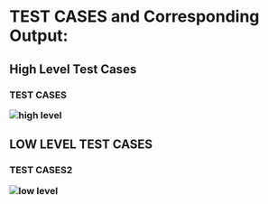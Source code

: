 <h1>
TEST CASES and Corresponding Output:
  <br>
  <h2>
High Level Test Cases<br>
    <h3>
TEST CASES<br>
      
![high level](https://user-images.githubusercontent.com/101090081/168593438-3aceaf07-2fe1-49d4-90b2-e69d6283ffeb.png)<br>

<h2>
LOW LEVEL TEST CASES
  <h3>
TEST CASES2<br>
    
![low level](https://user-images.githubusercontent.com/101090081/168593562-b149ab38-df8a-43a3-ab99-b143d5319390.png)
